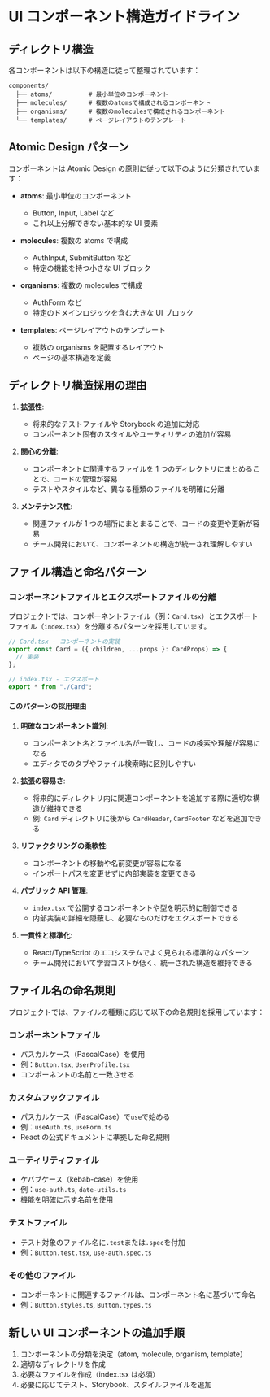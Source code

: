 # UI コンポーネント構造ガイドライン

## ディレクトリ構造

各コンポーネントは以下の構造に従って整理されています：

```
components/
  ├── atoms/          # 最小単位のコンポーネント
  ├── molecules/      # 複数のatomsで構成されるコンポーネント
  ├── organisms/      # 複数のmoleculesで構成されるコンポーネント
  └── templates/      # ページレイアウトのテンプレート
```

## Atomic Design パターン

コンポーネントは Atomic Design の原則に従って以下のように分類されています：

- **atoms**: 最小単位のコンポーネント

  - Button, Input, Label など
  - これ以上分解できない基本的な UI 要素

- **molecules**: 複数の atoms で構成

  - AuthInput, SubmitButton など
  - 特定の機能を持つ小さな UI ブロック

- **organisms**: 複数の molecules で構成

  - AuthForm など
  - 特定のドメインロジックを含む大きな UI ブロック

- **templates**: ページレイアウトのテンプレート
  - 複数の organisms を配置するレイアウト
  - ページの基本構造を定義

## ディレクトリ構造採用の理由

1. **拡張性**:

   - 将来的なテストファイルや Storybook の追加に対応
   - コンポーネント固有のスタイルやユーティリティの追加が容易

2. **関心の分離**:

   - コンポーネントに関連するファイルを 1 つのディレクトリにまとめることで、コードの管理が容易
   - テストやスタイルなど、異なる種類のファイルを明確に分離

3. **メンテナンス性**:
   - 関連ファイルが 1 つの場所にまとまることで、コードの変更や更新が容易
   - チーム開発において、コンポーネントの構造が統一され理解しやすい

## ファイル構造と命名パターン

### コンポーネントファイルとエクスポートファイルの分離

プロジェクトでは、コンポーネントファイル（例：`Card.tsx`）とエクスポートファイル（`index.tsx`）を分離するパターンを採用しています。

```typescript
// Card.tsx - コンポーネントの実装
export const Card = ({ children, ...props }: CardProps) => {
  // 実装
};

// index.tsx - エクスポート
export * from "./Card";
```

#### このパターンの採用理由

1. **明確なコンポーネント識別**:

   - コンポーネント名とファイル名が一致し、コードの検索や理解が容易になる
   - エディタでのタブやファイル検索時に区別しやすい

2. **拡張の容易さ**:

   - 将来的にディレクトリ内に関連コンポーネントを追加する際に適切な構造が維持できる
   - 例: `Card` ディレクトリに後から `CardHeader`, `CardFooter` などを追加できる

3. **リファクタリングの柔軟性**:

   - コンポーネントの移動や名前変更が容易になる
   - インポートパスを変更せずに内部実装を変更できる

4. **パブリック API 管理**:

   - `index.tsx` で公開するコンポーネントや型を明示的に制御できる
   - 内部実装の詳細を隠蔽し、必要なものだけをエクスポートできる

5. **一貫性と標準化**:
   - React/TypeScript のエコシステムでよく見られる標準的なパターン
   - チーム開発において学習コストが低く、統一された構造を維持できる

## ファイル名の命名規則

プロジェクトでは、ファイルの種類に応じて以下の命名規則を採用しています：

### コンポーネントファイル

- パスカルケース（PascalCase）を使用
- 例：`Button.tsx`, `UserProfile.tsx`
- コンポーネントの名前と一致させる

### カスタムフックファイル

- パスカルケース（PascalCase）で`use`で始める
- 例：`useAuth.ts`, `useForm.ts`
- React の公式ドキュメントに準拠した命名規則

### ユーティリティファイル

- ケバブケース（kebab-case）を使用
- 例：`use-auth.ts`, `date-utils.ts`
- 機能を明確に示す名前を使用

### テストファイル

- テスト対象のファイル名に`.test`または`.spec`を付加
- 例：`Button.test.tsx`, `use-auth.spec.ts`

### その他のファイル

- コンポーネントに関連するファイルは、コンポーネント名に基づいて命名
- 例：`Button.styles.ts`, `Button.types.ts`

## 新しい UI コンポーネントの追加手順

1. コンポーネントの分類を決定（atom, molecule, organism, template）
2. 適切なディレクトリを作成
3. 必要なファイルを作成（index.tsx は必須）
4. 必要に応じてテスト、Storybook、スタイルファイルを追加
